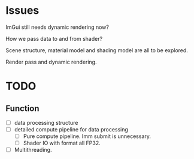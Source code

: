 # Issues

ImGui still needs dynamic rendering now?

How we pass data to and from shader?

Scene structure, material model and shading model are all to be explored.

Render pass and dynamic rendering.

# TODO

## Function

- [ ] data processing structure
- [ ] detailed compute pipeline for data processing
  - [ ] Pure compute pipeline. Imm submit is unnecessary.
  - [ ] Shader IO with format all FP32.
- [ ] Multithreading.
